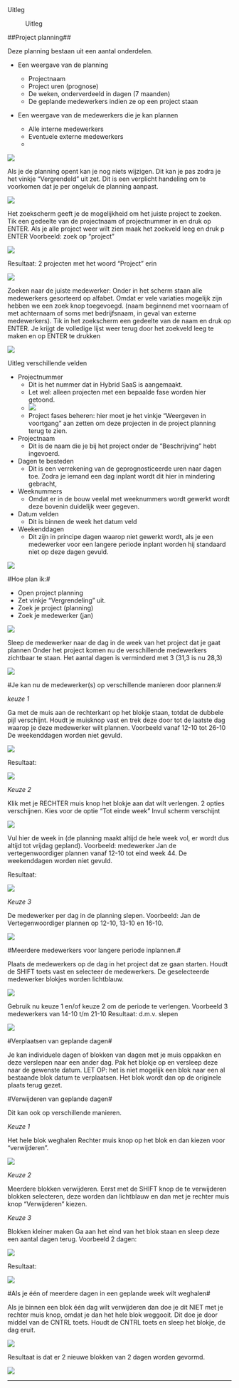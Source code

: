 <properties>
	<page>
		<title>uitleg</title>
		<description>Uitleg</description>
	</page>
	<menu>
		<position>Uitleg</position>
		<title>Projectplanning</title>
	</menu>
</properties>

##Project planning##

Deze planning bestaan uit een aantal onderdelen.

* Een weergave van de planning
	* Projectnaam
	* Project uren (prognose)
	* De weken, onderverdeeld in dagen (7 maanden)
	* De geplande medewerkers indien ze op een project staan

* Een weergave van de medewerkers die je kan plannen
	* Alle interne medewerkers
	* Eventuele externe medewerkers
	* 
![](images/1.png)

Als je de planning opent kan je nog niets wijzigen. Dit kan je pas zodra je het vinkje “Vergrendeld” uit zet. 
Dit is een verplicht handeling om te voorkomen dat je per ongeluk de planning aanpast.

![](images/2.png)

Het zoekscherm geeft je de mogelijkheid om het juiste project te zoeken.
Tik een gedeelte van de projectnaam of projectnummer in en druk op ENTER.
Als je alle project weer wilt zien maak het zoekveld leeg en druk p ENTER
Voorbeeld: zoek op “project”

![](images/3.png)

Resultaat: 2 projecten met het woord “Project” erin

![](images/4.png)

Zoeken naar de juiste medewerker:
Onder in het scherm staan alle medewerkers gesorteerd op alfabet. Omdat er vele variaties mogelijk zijn hebben we een zoek knop toegevoegd. (naam beginnend met voornaam of met achternaam of soms met bedrijfsnaam, in geval van externe medewerkers).
Tik in het zoekscherm een gedeelte van de naam en druk op ENTER. 
Je krijgt de volledige lijst weer terug door het zoekveld leeg te maken en op ENTER te drukken 

![](images/5.png)

Uitleg verschillende velden

* Projectnummer
	* Dit is het nummer dat in Hybrid SaaS is aangemaakt.
	* Let wel: alleen projecten met een bepaalde fase worden hier getoond.
	* ![](images/6.png)
	* Project fases beheren: hier moet je het vinkje “Weergeven in voortgang” aan zetten om deze projecten in de project planning terug te zien.
* Projectnaam
	* Dit is de naam die je bij het project onder de “Beschrijving” hebt ingevoerd.
* Dagen te besteden
	* Dit is een verrekening van de geprognosticeerde uren naar dagen toe. Zodra je iemand een dag inplant wordt dit hier in mindering gebracht,
* Weeknummers
	* Omdat er in de bouw veelal met weeknummers wordt gewerkt wordt deze bovenin duidelijk weer gegeven.
* Datum velden
	* Dit is binnen de week het datum veld
* Weekenddagen
	* Dit zijn in principe dagen waarop niet gewerkt wordt, als je een medewerker voor een langere periode inplant worden hij standaard niet op deze dagen gevuld.
	
![](images/7.png)

#Hoe plan ik:#

* Open project planning
* Zet vinkje “Vergrendeling” uit.
* Zoek je project (planning)
* Zoek je medewerker (jan)

![](images/8.png)
 
Sleep de medewerker naar de dag in de week van het project dat je gaat plannen
Onder het project komen nu de verschillende medewerkers zichtbaar te staan. 
Het aantal dagen is verminderd met 3 (31,3 is nu 28,3)

![](images/9.png)

#Je kan nu de medewerker(s) op verschillende manieren door plannen:#

*keuze 1*

Ga met de muis aan de rechterkant op het blokje staan, totdat de dubbele pijl verschijnt. Houdt je muisknop vast en trek deze door tot de laatste dag waarop je deze medewerker wilt plannen. Voorbeeld vanaf 12-10 tot 26-10
De weekenddagen worden niet gevuld.

![](images/10.png)

Resultaat:

![](images/11.png)


*Keuze 2*

Klik met je RECHTER muis knop het blokje aan dat wilt verlengen. 2 opties verschijnen. 
Kies voor de optie “Tot einde week” 
Invul scherm verschijnt

![](images/12.png)

Vul hier de week in (de planning maakt altijd de hele week vol, er wordt dus altijd tot vrijdag gepland).
Voorbeeld: medewerker Jan de vertegenwoordiger plannen vanaf 12-10 tot eind week 44.
De weekenddagen worden niet gevuld.



Resultaat:

![](images/13.png)

*Keuze 3*

De medewerker per dag in de planning slepen. 
Voorbeeld: Jan de Vertegenwoordiger plannen op 12-10, 13-10 en 16-10.

![](images/14.png)
 
#Meerdere medewerkers voor langere periode inplannen.#

Plaats de medewerkers op de dag in het project dat ze gaan starten. 
Houdt de SHIFT toets vast en selecteer de medewerkers. De geselecteerde medewerker blokjes worden lichtblauw. 

![](images/15.png)
 
Gebruik nu keuze 1 en/of keuze 2 om de periode te verlengen.
Voorbeeld 3 medewerkers van 14-10 t/m 21-10
Resultaat: d.m.v. slepen

![](images/16.png)
 

#Verplaatsen van geplande dagen#

Je kan individuele dagen of blokken van dagen met je muis oppakken en deze verslepen naar een ander dag. Pak het blokje op en versleep deze naar de gewenste datum.
LET OP: het is niet mogelijk een blok naar een al bestaande blok datum te verplaatsen. Het blok wordt dan op de originele plaats terug gezet.

#Verwijderen van geplande dagen#

Dit kan ook op verschillende manieren.

*Keuze 1*

Het hele blok weghalen
Rechter muis knop op het blok en dan kiezen voor “verwijderen”.

![](images/17.png)
 
*Keuze 2*

Meerdere blokken verwijderen.
Eerst met de SHIFT knop de te verwijderen blokken selecteren, deze worden dan lichtblauw en dan met je rechter muis knop “Verwijderen” kiezen.

*Keuze 3*

Blokken kleiner maken 
Ga aan het eind van het blok staan en sleep deze een aantal dagen terug.
Voorbeeld 2 dagen:

![](images/18.png)

Resultaat:
 
![](images/19.png)

#Als je één of meerdere dagen in een geplande week wilt weghalen#

Als je binnen een blok één dag wilt verwijderen dan doe je dit NIET met je rechter muis knop, omdat je dan het hele blok weggooit.
Dit doe je door middel van de CNTRL toets. Houdt de CNTRL toets en sleep het blokje, de dag eruit.

![](images/20.png) 

Resultaat is dat er 2 nieuwe blokken van 2 dagen worden gevormd.

![](images/21.png)

--------------






